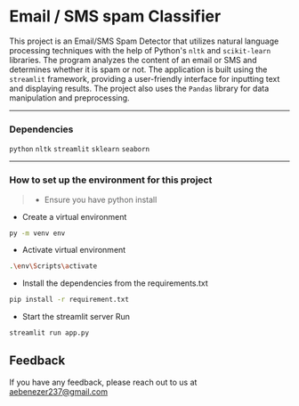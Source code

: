 # Email / SMS spam Classifier

This project is an Email/SMS Spam Detector that utilizes natural language processing techniques with the help of Python's `nltk` and `scikit-learn` libraries. The program analyzes the content of an email or SMS and determines whether it is spam or not. The application is built using the `streamlit` framework, providing a user-friendly interface for inputting text and displaying results. The project also uses the `Pandas` library for data manipulation and preprocessing.

<hr>

### Dependencies
`python`
`nltk`
`streamlit` 
`sklearn`
`seaborn`

<hr>

### How to set up the environment for this project

>- Ensure you have python install

* Create a virtual environment <br>
```bash
py -m venv env
```

* Activate virtual environment

```bash
.\env\Scripts\activate
```

* Install the dependencies from the requirements.txt <br>

```bash
pip install -r requirement.txt
```

* Start the streamlit server
Run <br>
```bash
streamlit run app.py
```


## Feedback

If you have any feedback, please reach out to us at aebenezer237@gmail.com


